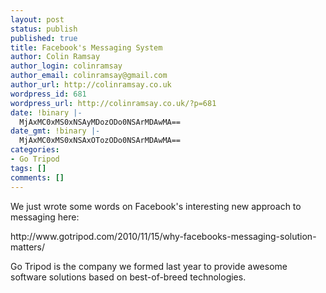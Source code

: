 ```yaml
---
layout: post
status: publish
published: true
title: Facebook's Messaging System
author: Colin Ramsay
author_login: colinramsay
author_email: colinramsay@gmail.com
author_url: http://colinramsay.co.uk
wordpress_id: 681
wordpress_url: http://colinramsay.co.uk/?p=681
date: !binary |-
  MjAxMC0xMS0xNSAyMDozODo0NSArMDAwMA==
date_gmt: !binary |-
  MjAxMC0xMS0xNSAxOTozODo0NSArMDAwMA==
categories:
- Go Tripod
tags: []
comments: []
---
```

<p>We just wrote some words on Facebook's interesting new approach to messaging here:</p>
<p>http://www.gotripod.com/2010/11/15/why-facebooks-messaging-solution-matters/</p>
<p>Go Tripod is the company we formed last year to provide awesome software solutions based on best-of-breed technologies.</p>
